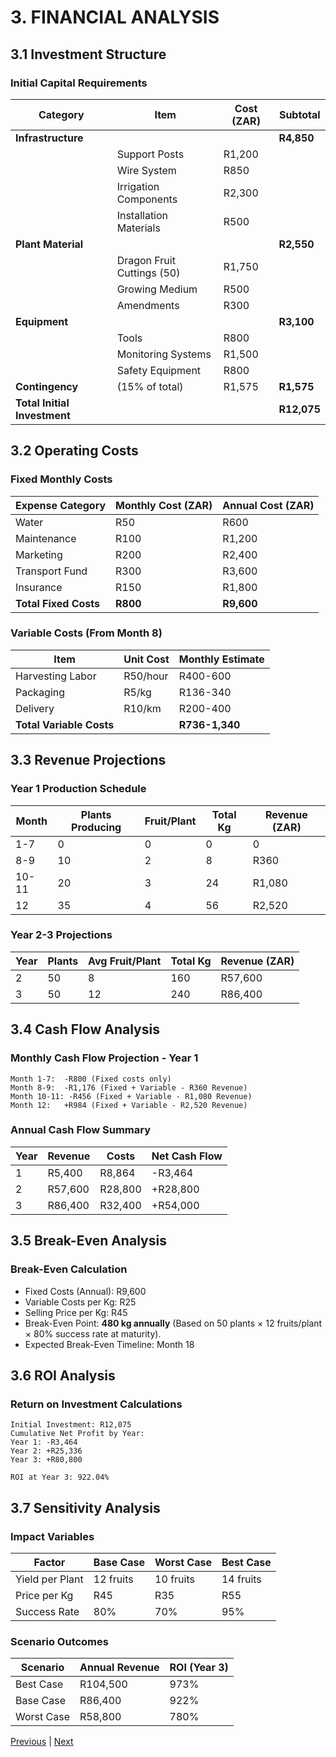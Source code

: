 # 3. FINANCIAL ANALYSIS

## 3.1 Investment Structure

### Initial Capital Requirements
| **Category**        | **Item**               | **Cost (ZAR)** | **Subtotal** |
|---------------------|-----------------------|----------------|--------------|
| **Infrastructure**  |                       |                | **R4,850**   |
|                     | Support Posts         | R1,200         |              |
|                     | Wire System           | R850           |              |
|                     | Irrigation Components | R2,300         |              |
|                     | Installation Materials| R500           |              |
| **Plant Material**  |                       |                | **R2,550**   |
|                     | Dragon Fruit Cuttings (50) | R1,750     |              |
|                     | Growing Medium        | R500           |              |
|                     | Amendments            | R300           |              |
| **Equipment**       |                       |                | **R3,100**   |
|                     | Tools                 | R800           |              |
|                     | Monitoring Systems    | R1,500         |              |
|                     | Safety Equipment      | R800           |              |
| **Contingency**     | (15% of total)        | R1,575         | **R1,575**   |
| **Total Initial Investment** |             |                | **R12,075**  |

## 3.2 Operating Costs

### Fixed Monthly Costs
| **Expense Category** | **Monthly Cost (ZAR)** | **Annual Cost (ZAR)** |
|-----------------------|-----------------------|------------------------|
| Water                | R50                   | R600                  |
| Maintenance          | R100                  | R1,200                |
| Marketing            | R200                  | R2,400                |
| Transport Fund       | R300                  | R3,600                |
| Insurance            | R150                  | R1,800                |
| **Total Fixed Costs**| **R800**              | **R9,600**            |

### Variable Costs (From Month 8)
| **Item**             | **Unit Cost**         | **Monthly Estimate**  |
|----------------------|-----------------------|------------------------|
| Harvesting Labor     | R50/hour              | R400-600              |
| Packaging            | R5/kg                 | R136-340              |
| Delivery             | R10/km                | R200-400              |
| **Total Variable Costs** |                   | **R736-1,340**        |

## 3.3 Revenue Projections

### Year 1 Production Schedule
| **Month** | **Plants Producing** | **Fruit/Plant** | **Total Kg** | **Revenue (ZAR)** |
|-----------|-----------------------|-----------------|--------------|--------------------|
| 1-7       | 0                     | 0               | 0            | 0                  |
| 8-9       | 10                    | 2               | 8            | R360               |
| 10-11     | 20                    | 3               | 24           | R1,080             |
| 12        | 35                    | 4               | 56           | R2,520             |

### Year 2-3 Projections
| **Year** | **Plants** | **Avg Fruit/Plant** | **Total Kg** | **Revenue (ZAR)** |
|----------|------------|---------------------|--------------|--------------------|
| 2        | 50         | 8                   | 160          | R57,600            |
| 3        | 50         | 12                  | 240          | R86,400            |

## 3.4 Cash Flow Analysis

### Monthly Cash Flow Projection - Year 1
```
Month 1-7:  -R800 (Fixed costs only)
Month 8-9:  -R1,176 (Fixed + Variable - R360 Revenue)
Month 10-11: -R456 (Fixed + Variable - R1,080 Revenue)
Month 12:   +R984 (Fixed + Variable - R2,520 Revenue)
```

### Annual Cash Flow Summary
| **Year** | **Revenue** | **Costs** | **Net Cash Flow** |
|----------|-------------|-----------|--------------------|
| 1        | R5,400      | R8,864    | -R3,464            |
| 2        | R57,600     | R28,800   | +R28,800           |
| 3        | R86,400     | R32,400   | +R54,000           |

## 3.5 Break-Even Analysis

### Break-Even Calculation
- Fixed Costs (Annual): R9,600
- Variable Costs per Kg: R25
- Selling Price per Kg: R45
- Break-Even Point: **480 kg annually** (Based on 50 plants × 12 fruits/plant × 80% success rate at maturity).
- Expected Break-Even Timeline: Month 18

## 3.6 ROI Analysis

### Return on Investment Calculations
```
Initial Investment: R12,075
Cumulative Net Profit by Year:
Year 1: -R3,464
Year 2: +R25,336
Year 3: +R80,800

ROI at Year 3: 922.04%
```

## 3.7 Sensitivity Analysis

### Impact Variables
| **Factor**           | **Base Case** | **Worst Case** | **Best Case** |
|----------------------|---------------|----------------|---------------|
| Yield per Plant      | 12 fruits     | 10 fruits      | 14 fruits     |
| Price per Kg         | R45           | R35            | R55           |
| Success Rate         | 80%           | 70%            | 95%           |

### Scenario Outcomes
| **Scenario**         | **Annual Revenue** | **ROI (Year 3)** |
|----------------------|--------------------|------------------|
| Best Case            | R104,500          | 973%             |
| Base Case            | R86,400           | 922%             |
| Worst Case           | R58,800           | 780%             |

[Previous](technical-implementation.md) | [Next](operations-manual.md)
